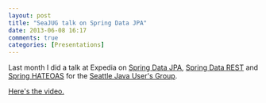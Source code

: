 ```yaml
---
layout: post
title: "SeaJUG talk on Spring Data JPA"
date: 2013-06-08 16:17
comments: true
categories: [Presentations]
---
```


Last month I did a talk at Expedia on [Spring Data JPA](http://www.springsource.org/spring-data/jpa), [Spring Data REST](http://www.springsource.org/spring-data/rest) and [Spring HATEOAS](https://github.com/SpringSource/spring-hateoas) for the [Seattle Java User's Group](http://www.seajug.org/).

[Here's the video.](http://vimeo.com/66717404)
